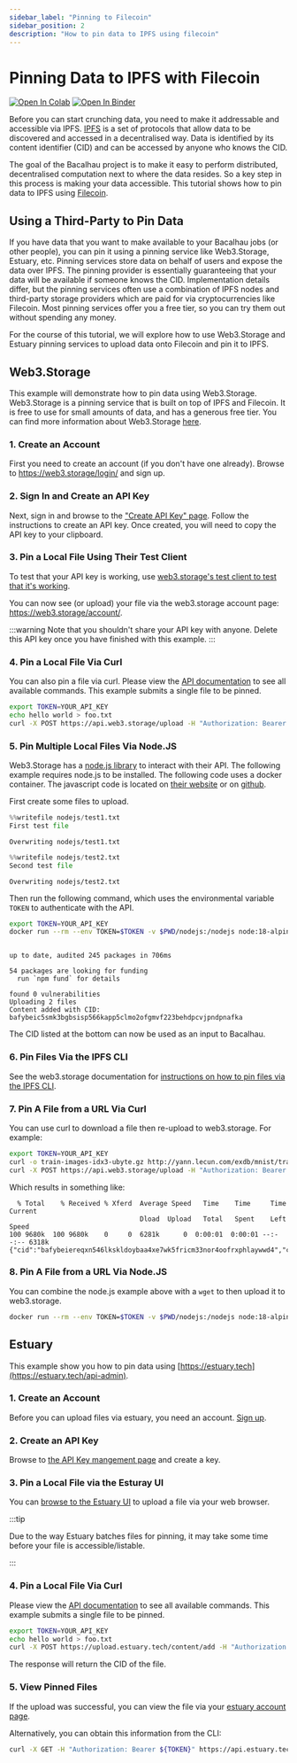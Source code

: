 ```yaml
---
sidebar_label: "Pinning to Filecoin"
sidebar_position: 2
description: "How to pin data to IPFS using filecoin"
---
```

# Pinning Data to IPFS with Filecoin 

[![Open In Colab](https://colab.research.google.com/assets/colab-badge.svg)](https://colab.research.google.com/github/bacalhau-project/examples/blob/main/data-ingestion/pinning/index.ipynb)
[![Open In Binder](https://mybinder.org/badge.svg)](https://mybinder.org/v2/gh/bacalhau-project/examples/HEAD?labpath=data-ingestion/pinning/index.ipynb)

Before you can start crunching data, you need to make it addressable and accessible via IPFS. [IPFS](https://ipfs.io/) is a set of protocols that allow data to be discovered and accessed in a decentralised way. Data is identified by its content identifier (CID) and can be accessed by anyone who knows the CID. 

The goal of the Bacalhau project is to make it easy to perform distributed, decentralised computation next to where the data resides. So a key step in this process is making your data accessible. This tutorial shows how to pin data to IPFS using [Filecoin](https://filecoin.io/).


## Using a Third-Party to Pin Data

If you have data that you want to make available to your Bacalhau jobs (or other people), you can pin it using a pinning service like Web3.Storage, Estuary, etc. Pinning services store data on behalf of users and expose the data over IPFS. The pinning provider is essentially guaranteeing that your data will be available if someone knows the CID. Implementation details differ, but the pinning services often use a combination of IPFS nodes and third-party storage providers which are paid for via cryptocurrencies like Filecoin. Most pinning services offer you a free tier, so you can try them out without spending any money. 

For the course of this tutorial, we will explore how to use Web3.Storage and Estuary pinning services to upload data onto Filecoin and pin it to IPFS.


## Web3.Storage

This example will demonstrate how to pin data using Web3.Storage. Web3.Storage is a pinning service that is built on top of IPFS and Filecoin. It is free to use for small amounts of data, and has a generous free tier. You can find more information about Web3.Storage [here](https://web3.storage/).

### 1. Create an Account

First you need to create an account (if you don't have one already). Browse to https://web3.storage/login/ and sign up.

### 2. Sign In and Create an API Key

Next, sign in and browse to the ["Create API Key" page](https://web3.storage/tokens/?create=true). Follow the instructions to create an API key. Once created, you will need to copy the API key to your clipboard.

### 3. Pin a Local File Using Their Test Client

To test that your API key is working, use [web3.storage's test client to test that it's working](https://bafybeic5r5yxjh5xpmeczfp34ysrjcoa66pllnjgffahopzrl5yhex7d7i.ipfs.dweb.link/).

You can now see (or upload) your file via the web3.storage account page: https://web3.storage/account/.

:::warning
Note that you shouldn't share your API key with anyone. Delete this API key once you have finished with this example.
:::

### 4. Pin a Local File Via Curl

You can also pin a file via curl. Please view the [API documentation](https://web3.storage/docs/reference/http-api/) to see all available commands. This example submits a single file to be pinned.

```bash
export TOKEN=YOUR_API_KEY
echo hello world > foo.txt
curl -X POST https://api.web3.storage/upload -H "Authorization: Bearer ${TOKEN}" -H "X-NAME: foo.txt" -d @foo.txt
```

### 5. Pin Multiple Local Files Via Node.JS

Web3.Storage has a [node.js library](https://web3.storage/docs/reference/js-client-library/) to interact with their API. The following example requires node.js to be installed. The following code uses a docker container. The javascript code is located on [their website](https://web3.storage/docs/intro/#create-the-upload-script) or on [github](https://github.com/bacalhau-project/examples/blob/main/data-ingestion/nodejs/put-files.js).

First create some files to upload.


```python
%%writefile nodejs/test1.txt
First test file
```

    Overwriting nodejs/test1.txt



```python
%%writefile nodejs/test2.txt
Second test file
```

    Overwriting nodejs/test2.txt


Then run the following command, which uses the environmental variable `TOKEN` to authenticate with the API.

```bash
export TOKEN=YOUR_API_KEY
docker run --rm --env TOKEN=$TOKEN -v $PWD/nodejs:/nodejs node:18-alpine ash -c 'cd /nodejs && npm install && node put-files.js --token=$TOKEN test1.txt test2.txt'
```

```

up to date, audited 245 packages in 706ms

54 packages are looking for funding
  run `npm fund` for details

found 0 vulnerabilities
Uploading 2 files
Content added with CID: bafybeic5smk3bgbsisp566kapp5clmo2ofgmvf223behdpcvjpndpnafka
```

The CID listed at the bottom can now be used as an input to Bacalhau.

### 6. Pin Files Via the IPFS CLI

See the web3.storage documentation for [instructions on how to pin files via the IPFS CLI](https://web3.storage/docs/how-tos/pinning-services-api/#using-the-ipfs-cli).

### 7. Pin A File from a URL Via Curl

You can use curl to download a file then re-upload to web3.storage. For example:

```bash
export TOKEN=YOUR_API_KEY
curl -o train-images-idx3-ubyte.gz http://yann.lecun.com/exdb/mnist/train-images-idx3-ubyte.gz
curl -X POST https://api.web3.storage/upload -H "Authorization: Bearer ${TOKEN}" -H "X-NAME: train-images-idx3-ubyte.gz" -d @train-images-idx3-ubyte.gz
```

Which results in something like:

```
  % Total    % Received % Xferd  Average Speed   Time    Time     Time  Current
                                 Dload  Upload   Total   Spent    Left  Speed
100 9680k  100 9680k    0     0  6281k      0  0:00:01  0:00:01 --:--:-- 6318k
{"cid":"bafybeiereqxn546lkskldoybaa4xe7wk5fricm33nor4oofrxphlaywwd4","carCid":"bagbaieran5ufs752r5vdforovbnjc2gur7kzrsanr3avphsyp7hd6fms7pia"}%  
```

### 8. Pin A File from a URL Via Node.JS

You can combine the node.js example above with a `wget` to then upload it to web3.storage.

```bash
docker run --rm --env TOKEN=$TOKEN -v $PWD/nodejs:/nodejs node:18-alpine ash -c 'cd /nodejs && wget http://yann.lecun.com/exdb/mnist/train-images-idx3-ubyte.gz && npm install && node put-files.js --token=$TOKEN train-images-idx3-ubyte.gz'
```

## Estuary

This example show you how to pin data using [https://estuary.tech](https://estuary.tech/api-admin).

### 1. Create an Account

Before you can upload files via estuary, you need an account. [Sign up](https://estuary.tech).

### 2. Create an API Key

Browse to [the API Key mangement page](https://estuary.tech/api-admin) and create a key.

### 3. Pin a Local File via the Esturay UI

You can [browse to the Estuary UI](https://estuary.tech/upload) to upload a file via your web browser.

:::tip

Due to the way Estuary batches files for pinning, it may take some time before your file is accessible/listable.

:::

### 4. Pin a Local File Via Curl

Please view the [API documentation](https://docs.estuary.tech/tutorial-uploading-your-first-file) to see all available commands. This example submits a single file to be pinned.

```bash
export TOKEN=YOUR_API_KEY
echo hello world > foo.txt
curl -X POST https://upload.estuary.tech/content/add -H "Authorization: Bearer ${TOKEN}" -H "Content-Type: multipart/form-data" -F "data=@foo.txt"
```

The response will return the CID of the file.

### 5. View Pinned Files

If the upload was successful, you can view the file via your [estuary account page](https://estuary.tech/home).

Alternatively, you can obtain this information from the CLI:

```bash
curl -X GET -H "Authorization: Bearer ${TOKEN}" https://api.estuary.tech/content/list
```
